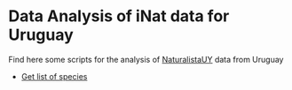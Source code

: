 # Data Analysis of iNat data for Uruguay
Find here some scripts for the analysis of [NaturalistaUY](https://naturalista.uy) data from Uruguay


- [Get list of species](iNatUY_14mil.R)
